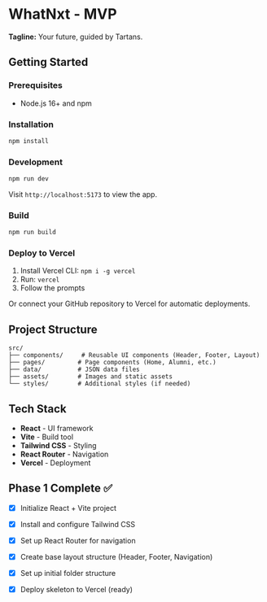 # WhatNxt - MVP

**Tagline:** Your future, guided by Tartans.

## Getting Started

### Prerequisites
- Node.js 16+ and npm

### Installation

```bash
npm install
```

### Development

```bash
npm run dev
```

Visit `http://localhost:5173` to view the app.

### Build

```bash
npm run build
```

### Deploy to Vercel

1. Install Vercel CLI: `npm i -g vercel`
2. Run: `vercel`
3. Follow the prompts

Or connect your GitHub repository to Vercel for automatic deployments.

## Project Structure

```
src/
├── components/     # Reusable UI components (Header, Footer, Layout)
├── pages/         # Page components (Home, Alumni, etc.)
├── data/          # JSON data files
├── assets/        # Images and static assets
└── styles/        # Additional styles (if needed)
```

## Tech Stack

- **React** - UI framework
- **Vite** - Build tool
- **Tailwind CSS** - Styling
- **React Router** - Navigation
- **Vercel** - Deployment

## Phase 1 Complete ✅

- [x] Initialize React + Vite project
- [x] Install and configure Tailwind CSS
- [x] Set up React Router for navigation
- [x] Create base layout structure (Header, Footer, Navigation)
- [x] Set up initial folder structure
- [x] Deploy skeleton to Vercel (ready)

